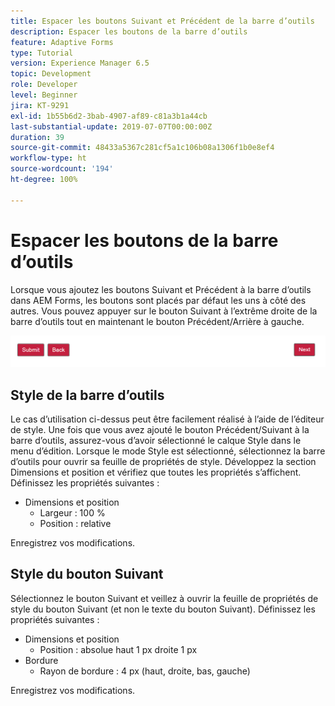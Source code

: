 ```yaml
---
title: Espacer les boutons Suivant et Précédent de la barre d’outils
description: Espacer les boutons de la barre d’outils
feature: Adaptive Forms
type: Tutorial
version: Experience Manager 6.5
topic: Development
role: Developer
level: Beginner
jira: KT-9291
exl-id: 1b55b6d2-3bab-4907-af89-c81a3b1a44cb
last-substantial-update: 2019-07-07T00:00:00Z
duration: 39
source-git-commit: 48433a5367c281cf5a1c106b08a1306f1b0e8ef4
workflow-type: ht
source-wordcount: '194'
ht-degree: 100%

---
```


# Espacer les boutons de la barre d’outils

Lorsque vous ajoutez les boutons Suivant et Précédent à la barre d’outils dans AEM Forms, les boutons sont placés par défaut les uns à côté des autres. Vous pouvez appuyer sur le bouton Suivant à l’extrême droite de la barre d’outils tout en maintenant le bouton Précédent/Arrière à gauche.

![toolbar-spacing](assets/toolbar-spacing.png)


## Style de la barre d’outils

Le cas d’utilisation ci-dessus peut être facilement réalisé à l’aide de l’éditeur de style. Une fois que vous avez ajouté le bouton Précédent/Suivant à la barre d’outils, assurez-vous d’avoir sélectionné le calque Style dans le menu d’édition. Lorsque le mode Style est sélectionné, sélectionnez la barre d’outils pour ouvrir sa feuille de propriétés de style. Développez la section Dimensions et position et vérifiez que toutes les propriétés s’affichent. Définissez les propriétés suivantes :
* Dimensions et position
   * Largeur : 100 %
   * Position : relative

Enregistrez vos modifications.

## Style du bouton Suivant

Sélectionnez le bouton Suivant et veillez à ouvrir la feuille de propriétés de style du bouton Suivant (et non le texte du bouton Suivant). Définissez les propriétés suivantes :
* Dimensions et position
   * Position : absolue haut 1 px droite 1 px
* Bordure
   * Rayon de bordure : 4 px (haut, droite, bas, gauche)

Enregistrez vos modifications.
